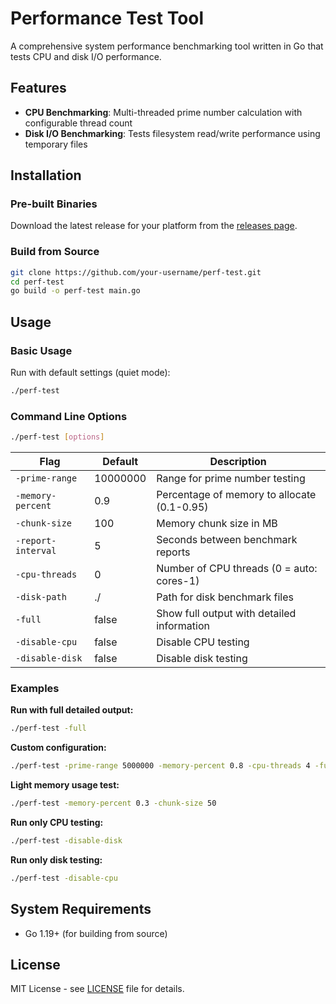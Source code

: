 # Performance Test Tool

A comprehensive system performance benchmarking tool written in Go that tests CPU and disk I/O performance.

## Features

- **CPU Benchmarking**: Multi-threaded prime number calculation with configurable thread count
- **Disk I/O Benchmarking**: Tests filesystem read/write performance using temporary files

## Installation

### Pre-built Binaries

Download the latest release for your platform from the [releases page](https://github.com/oglimmer/perf-test/releases).

### Build from Source

```bash
git clone https://github.com/your-username/perf-test.git
cd perf-test
go build -o perf-test main.go
```

## Usage

### Basic Usage

Run with default settings (quiet mode):
```bash
./perf-test
```

### Command Line Options

```bash
./perf-test [options]
```

| Flag | Default | Description |
|------|---------|-------------|
| `-prime-range` | 10000000 | Range for prime number testing |
| `-memory-percent` | 0.9 | Percentage of memory to allocate (0.1-0.95) |
| `-chunk-size` | 100 | Memory chunk size in MB |
| `-report-interval` | 5 | Seconds between benchmark reports |
| `-cpu-threads` | 0 | Number of CPU threads (0 = auto: cores-1) |
| `-disk-path` | ./ | Path for disk benchmark files |
| `-full` | false | Show full output with detailed information |
| `-disable-cpu` | false | Disable CPU testing |
| `-disable-disk` | false | Disable disk testing |

### Examples

**Run with full detailed output:**
```bash
./perf-test -full
```

**Custom configuration:**
```bash
./perf-test -prime-range 5000000 -memory-percent 0.8 -cpu-threads 4 -full
```

**Light memory usage test:**
```bash
./perf-test -memory-percent 0.3 -chunk-size 50
```

**Run only CPU testing:**
```bash
./perf-test -disable-disk
```

**Run only disk testing:**
```bash
./perf-test -disable-cpu
```

## System Requirements

- Go 1.19+ (for building from source)

## License

MIT License - see [LICENSE](LICENSE) file for details.

